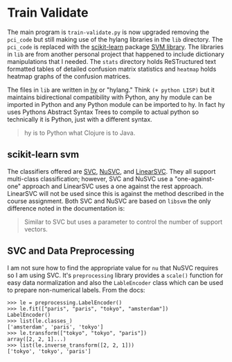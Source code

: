 # Train Validate

The main program is `train-validate.py` is now upgraded removing the `pci_code` but still making use of the hylang libraries in the `lib` directory. The `pci_code` is replaced with the [scikit-learn](http://scikit-learn.org/stable/documentation.html) package [SVM library](http://scikit-learn.org/stable/modules/svm.html). The libraries in `lib` are from another personal project that happened to include dictionary manipulations that I needed. The `stats` directory holds ReSTructured text formatted tables of detailed confusion matrix statistics and `heatmap` holds heatmap graphs of the confusion matrices.

The files in `lib` are written in [hy](https://github.com/hylang/hy) or "hylang." Think `(+ python LISP)` but it maintains bidirectional compatibility with Python, any hy module can be imported in Python and any Python module can be imported to hy. In fact hy uses Pythons Abstract Syntax Trees to compile to actual python so technically it is Python, just with a different syntax.

> hy is to Python what Clojure is to Java.

## scikit-learn svm

The classifiers offered are [SVC](http://scikit-learn.org/stable/modules/generated/sklearn.svm.SVC.html#sklearn.svm.SVC), [NuSVC](http://scikit-learn.org/stable/modules/generated/sklearn.svm.NuSVC.html#sklearn.svm.NuSVC), and [LinearSVC](http://scikit-learn.org/stable/modules/generated/sklearn.svm.LinearSVC.html#sklearn.svm.LinearSVC). They all support multi-class classification; however, SVC and NuSVC use a "one-against-one" approach and LinearSVC uses a one against the rest approach. LinearSVC will not be used since this is against the method described in the course assignment. Both SVC and NuSVC are based on `libsvm` the only difference noted in the documentation is:

> Similar to SVC but uses a parameter to control the number of support vectors.

## SVC and Data Preprocessing

I am not sure how to find the appropriate value for `nu` that NuSVC requires so I am using SVC. It's `preprocessing` library provides a `scale()` function for easy data normalization and also the `LableEncoder` class which can be used to prepare non-numerical labels. From the docs:

    >>> le = preprocessing.LabelEncoder()
    >>> le.fit(["paris", "paris", "tokyo", "amsterdam"])
    LabelEncoder()
    >>> list(le.classes_)
    ['amsterdam', 'paris', 'tokyo']
    >>> le.transform(["tokyo", "tokyo", "paris"])
    array([2, 2, 1]...)
    >>> list(le.inverse_transform([2, 2, 1]))
    ['tokyo', 'tokyo', 'paris']
